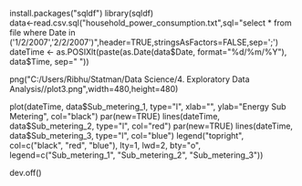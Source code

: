 install.packages("sqldf")
library(sqldf)	
data<-read.csv.sql("household_power_consumption.txt",sql="select * from file where Date in ('1/2/2007','2/2/2007')",header=TRUE,stringsAsFactors=FALSE,sep=';')
dateTime   <- as.POSIXlt(paste(as.Date(data$Date, format="%d/%m/%Y"), data$Time, sep=" "))

png("C:/Users/Ribhu/Statman/Data Science/4. Exploratory Data Analysis//plot3.png",width=480,height=480)

plot(dateTime, data$Sub_metering_1, type="l", xlab="", ylab="Energy Sub Metering", col="black")
par(new=TRUE)
lines(dateTime, data$Sub_metering_2, type="l", col="red")
par(new=TRUE)
lines(dateTime, data$Sub_metering_3, type="l", col="blue")
legend("topright", col=c("black", "red", "blue"), lty=1, lwd=2, bty="o", legend=c("Sub_metering_1", "Sub_metering_2", "Sub_metering_3"))

dev.off()
